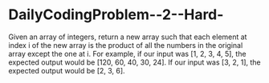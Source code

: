 # DailyCodingProblem--2--Hard-
Given an array of integers, return a new array such that each element at index i of the new array is the product of all the numbers in the original array except the one at i.  For example, if our input was [1, 2, 3, 4, 5], the expected output would be [120, 60, 40, 30, 24]. If our input was [3, 2, 1], the expected output would be [2, 3, 6]. 
